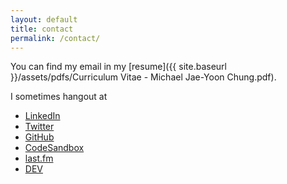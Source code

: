 ```yaml
---
layout: default
title: contact
permalink: /contact/
---
```


You can find my email in my [resume]({{ site.baseurl }}/assets/pdfs/Curriculum Vitae - Michael Jae-Yoon Chung.pdf).

I sometimes hangout at
- [LinkedIn](https://www.linkedin.com/in/michaeljaeyoonchung/)
- [Twitter](https://twitter.com/mjycio/)
- [GitHub](https://github.com/mjyc)
- [CodeSandbox](https://codesandbox.io/u/mjyc/)
- [last.fm](https://www.last.fm/user/mikechung)
- [DEV](https://dev.to/mjyc)

